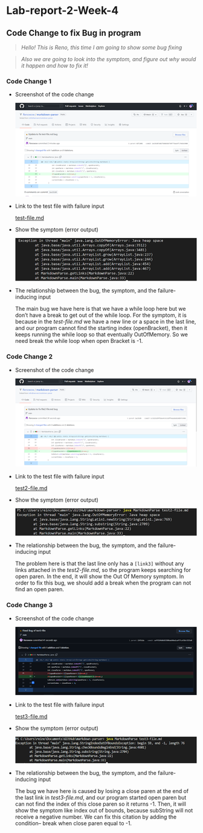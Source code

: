 # Lab-report-2-Week-4

## Code Change to fix Bug in program

>*Hello! This is Reno, this time I am going to show some bug fixing*

>*Also we are going to look into the symptom, and figure out why would it happen and how to fix it!*

### Code Change 1
* Screenshot of the code change
    
    ![CodeChang1](lab2.1.png)

* Link to the test file with failure input

    [test-file.md](https://renowow.github.io/markdown-parser/test-file.md)

* Show the symptom (error output)
    
    ![symptom1](lab2.2.png)

* The relationship between the bug, the symptom, and the failure-inducing input

    The main bug we have here is that we have a while loop here but we don’t have a break to get out of the while loop. For the symptom, it is because in the *test-file.md* we have a new line or a space in the last line, and our program cannot find the starting index (openBracket), then it keeps running the while loop so that eventually OutOfMemory. So we need break the while loop when open Bracket is -1.


### Code Change 2
* Screenshot of the code change
    
    ![CodeChang2](lab2.3.png)

* Link to the test file with failure input

    [test2-file.md](https://renowow.github.io/markdown-parser/test2-file.md)

* Show the symptom (error output)
    
    ![symptom2](lab2.4.png)

* The relationship between the bug, the symptom, and the failure-inducing input

    The problem here is that the last line only has a `[link3]` without any links attached in the *test2-file.md*, so the program keeps searching for open paren. In the end, it will show the Out Of Memory symptom. In order to fix this bug, we should add a break when the program can not find an open paren.


### Code Change 3
* Screenshot of the code change
    
    ![CodeChang3](lab2.5.png)

* Link to the test file with failure input

    [test3-file.md](https://renowow.github.io/markdown-parser/test3-file.md)

* Show the symptom (error output)
    
    ![symptom2](lab2.6.png)

* The relationship between the bug, the symptom, and the failure-inducing input

    The bug we have here is caused by losing a close paren at the end of the last link in *test3-file.md*, and our program started open paren but can not find the index of this close paren so it returns -1. Then, it will show the symptom like index out of bounds, because subString will not receive a negative number. We can fix this citation by adding the condition– break when close paren equal to -1.